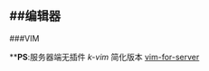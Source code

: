 ##编辑器
---

###VIM

**__PS__:服务器端无插件 *k-vim* 简化版本 [vim-for-server](https://github.com/wklken/vim-for-server)
